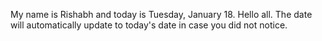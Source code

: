 My name is Rishabh and today is Tuesday, January 18. Hello all. The date will automatically update to today's date in case you did not notice.
